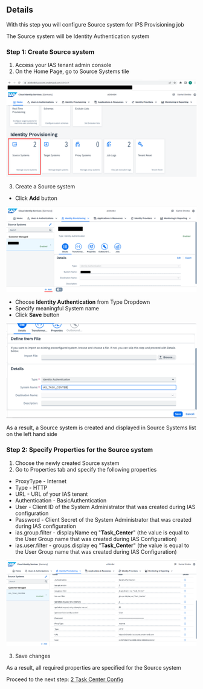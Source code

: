 ## Details

With this step you will configure Source system for IPS Provisioning job

The Source system will be Identity Authentication system


### Step 1: Create Source system

1. Access your IAS tenant admin console
2. On the Home Page, go to Source Systems tile

![Source Systems tile](./Images/1.2.1.png "Source Systems tile")

3. Create a Source system

- Click **Add** button

![Add system](./Images/1.3.1.png "Add system")

- Choose **Identity Authentication** from Type Dropdown
- Specify meaningful System name
- Click **Save** button

![System params](./Images/1.3.2.png "System params")

As a result, a Source system is created and displayed in Source Systems list on the left hand side 


### Step 2: Specify Properties for the Source system

1. Choose the newly created Source system
2. Go to Properties tab and specify the following properties

- ProxyType - Internet
- Type - HTTP
- URL - URL of your IAS tenant
- Authentication - BasicAuthentication
- User - Client ID of the System Administrator that was created during IAS configuration
- Password - Client Secret of the System Administrator that was created during IAS configuration
- ias.group.filter - displayName eq "**Task_Center**" (the value is equal to the User Group name that was created during IAS Configuration)
- ias.user.filter - groups.display eq "**Task_Center**" (the value is equal to the User Group name that was created during IAS Configuration)

![System params](./Images/2.2.1.png "System params")

3. Save changes

As a result, all required properties are specified for the Source system

Proceed to the next step: [2 Task Center Config](https://github.com/Sereg20/Task_Center/blob/master/IPS_config/2%20Target%20System%20Config/README.md)
